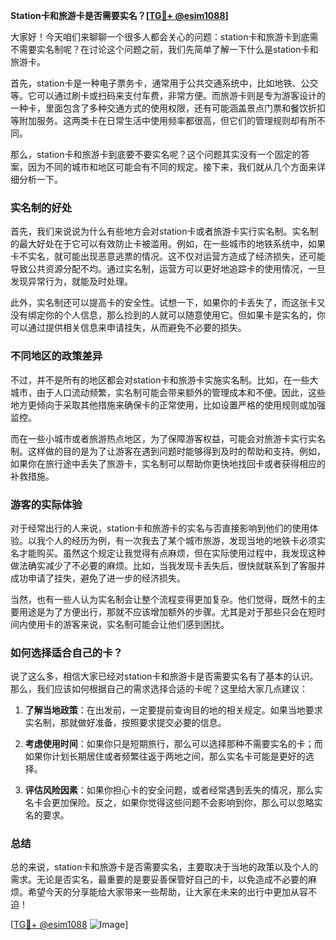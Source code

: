 **Station卡和旅游卡是否需要实名？[[TG💪+ @esim1088](https://t.me/s/esim1088)]**

大家好！今天咱们来聊聊一个很多人都会关心的问题：station卡和旅游卡到底需不需要实名制呢？在讨论这个问题之前，我们先简单了解一下什么是station卡和旅游卡。

首先，station卡是一种电子票务卡，通常用于公共交通系统中，比如地铁、公交等。它可以通过刷卡或扫码来支付车费，非常方便。而旅游卡则是专为游客设计的一种卡，里面包含了多种交通方式的使用权限，还有可能涵盖景点门票和餐饮折扣等附加服务。这两类卡在日常生活中使用频率都很高，但它们的管理规则却有所不同。

那么，station卡和旅游卡到底要不要实名呢？这个问题其实没有一个固定的答案，因为不同的城市和地区可能会有不同的规定。接下来，我们就从几个方面来详细分析一下。

### 实名制的好处

首先，我们来说说为什么有些地方会对station卡或者旅游卡实行实名制。实名制的最大好处在于它可以有效防止卡被滥用。例如，在一些城市的地铁系统中，如果卡不实名，就可能出现恶意逃票的情况。这不仅对运营方造成了经济损失，还可能导致公共资源分配不均。通过实名制，运营方可以更好地追踪卡的使用情况，一旦发现异常行为，就能及时处理。

此外，实名制还可以提高卡的安全性。试想一下，如果你的卡丢失了，而这张卡又没有绑定你的个人信息，那么捡到的人就可以随意使用它。但如果卡是实名的，你可以通过提供相关信息来申请挂失，从而避免不必要的损失。

### 不同地区的政策差异

不过，并不是所有的地区都会对station卡和旅游卡实施实名制。比如，在一些大城市，由于人口流动频繁，实名制可能会带来额外的管理成本和不便。因此，这些地方更倾向于采取其他措施来确保卡的正常使用，比如设置严格的使用规则或加强监控。

而在一些小城市或者旅游热点地区，为了保障游客权益，可能会对旅游卡实行实名制。这样做的目的是为了让游客在遇到问题时能够得到及时的帮助和支持。例如，如果你在旅行途中丢失了旅游卡，实名制可以帮助你更快地找回卡或者获得相应的补救措施。

### 游客的实际体验

对于经常出行的人来说，station卡和旅游卡的实名与否直接影响到他们的使用体验。以我个人的经历为例，有一次我去了某个城市旅游，发现当地的地铁卡必须实名才能购买。虽然这个规定让我觉得有点麻烦，但在实际使用过程中，我发现这种做法确实减少了不必要的麻烦。比如，当我发现卡丢失后，很快就联系到了客服并成功申请了挂失，避免了进一步的经济损失。

当然，也有一些人认为实名制会让整个流程变得更加复杂。他们觉得，既然卡的主要用途是为了方便出行，那就不应该增加额外的步骤。尤其是对于那些只会在短时间内使用卡的游客来说，实名制可能会让他们感到困扰。

### 如何选择适合自己的卡？

说了这么多，相信大家已经对station卡和旅游卡是否需要实名有了基本的认识。那么，我们应该如何根据自己的需求选择合适的卡呢？这里给大家几点建议：

1. **了解当地政策**：在出发前，一定要提前查询目的地的相关规定。如果当地要求实名制，那就做好准备，按照要求提交必要的信息。
   
2. **考虑使用时间**：如果你只是短期旅行，那么可以选择那种不需要实名的卡；而如果你计划长期居住或者频繁往返于两地之间，那么实名卡可能是更好的选择。

3. **评估风险因素**：如果你担心卡的安全问题，或者经常遇到丢失的情况，那么实名卡会更加保险。反之，如果你觉得这些问题不会影响到你，那么可以忽略实名的要求。

### 总结

总的来说，station卡和旅游卡是否需要实名，主要取决于当地的政策以及个人的需求。无论是否实名，最重要的是要妥善保管好自己的卡，以免造成不必要的麻烦。希望今天的分享能给大家带来一些帮助，让大家在未来的出行中更加从容不迫！

[[TG💪+ @esim1088](https://t.me/s/esim1088) ![Image](https://i.postimg.cc/4NQfJmqS/Snipaste-2025-05-13-00-14-12.png)]